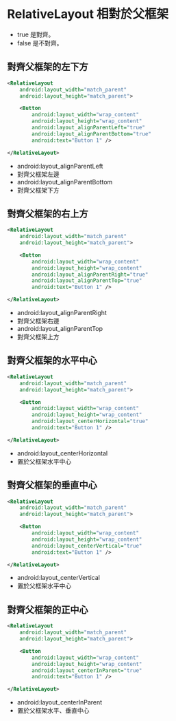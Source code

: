 # RelativeLayout 相對於父框架

* true 是對齊。
* false 是不對齊。

## 對齊父框架的左下方

```xml
<RelativeLayout
    android:layout_width="match_parent"
    android:layout_height="match_parent">

    <Button
        android:layout_width="wrap_content"
        android:layout_height="wrap_content"
        android:layout_alignParentLeft="true"
        android:layout_alignParentBottom="true"
        android:text="Button 1" />

</RelativeLayout>
```
* android:layout_alignParentLeft
* 對齊父框架左邊
* android:layout_alignParentBottom
* 對齊父框架下方

## 對齊父框架的右上方

```xml
<RelativeLayout
    android:layout_width="match_parent"
    android:layout_height="match_parent">

    <Button
        android:layout_width="wrap_content"
        android:layout_height="wrap_content"
        android:layout_alignParentRight="true"
        android:layout_alignParentTop="true"
        android:text="Button 1" />

</RelativeLayout>
```
* android:layout_alignParentRight
* 對齊父框架右邊
* android:layout_alignParentTop
* 對齊父框架上方

## 對齊父框架的水平中心

```xml
<RelativeLayout
    android:layout_width="match_parent"
    android:layout_height="match_parent">

    <Button
        android:layout_width="wrap_content"
        android:layout_height="wrap_content"
        android:layout_centerHorizontal="true"
        android:text="Button 1" />

</RelativeLayout>
```
* android:layout_centerHorizontal
* 置於父框架水平中心

## 對齊父框架的垂直中心

```xml
<RelativeLayout
    android:layout_width="match_parent"
    android:layout_height="match_parent">

    <Button
        android:layout_width="wrap_content"
        android:layout_height="wrap_content"
        android:layout_centerVertical="true"
        android:text="Button 1" />

</RelativeLayout>
```

* android:layout_centerVertical
* 置於父框架水平中心


## 對齊父框架的正中心

```xml
<RelativeLayout
    android:layout_width="match_parent"
    android:layout_height="match_parent">

    <Button
        android:layout_width="wrap_content"
        android:layout_height="wrap_content"
        android:layout_centerInParent="true"
        android:text="Button 1" />

</RelativeLayout>
```

* android:layout_centerInParent
* 置於父框架水平、垂直中心
